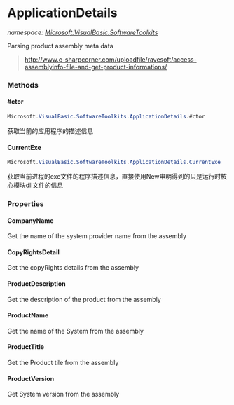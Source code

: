 ﻿# ApplicationDetails
_namespace: [Microsoft.VisualBasic.SoftwareToolkits](./index.md)_

Parsing product assembly meta data

> 
>  http://www.c-sharpcorner.com/uploadfile/ravesoft/access-assemblyinfo-file-and-get-product-informations/
>  


### Methods

#### #ctor
```csharp
Microsoft.VisualBasic.SoftwareToolkits.ApplicationDetails.#ctor
```
获取当前的应用程序的描述信息

#### CurrentExe
```csharp
Microsoft.VisualBasic.SoftwareToolkits.ApplicationDetails.CurrentExe
```
获取当前进程的exe文件的程序描述信息，直接使用New申明得到的只是运行时核心模块dll文件的信息


### Properties

#### CompanyName
Get the name of the system provider name from the assembly
#### CopyRightsDetail
Get the copyRights details from the assembly
#### ProductDescription
Get the description of the product from the assembly
#### ProductName
Get the name of the System from the assembly
#### ProductTitle
Get the Product tile from the assembly
#### ProductVersion
Get System version from the assembly
